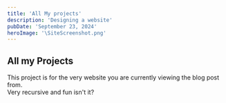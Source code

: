 ```yaml
---
title: 'All My projects'
description: 'Designing a website'
pubDate: 'September 23, 2024'
heroImage: '\SiteScreenshot.png'
---
```


## All my Projects

This project is for the very website you are currently viewing the blog post from.\
Very recursive and fun isn't it? 


